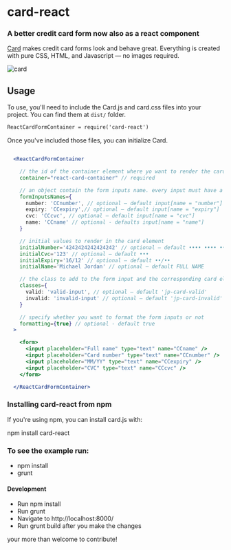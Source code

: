 # card-react

### A better credit card form now also as a react component

[Card](http://github.com/jessepollak/card) makes credit card forms look and behave great. Everything is created with pure CSS, HTML, and Javascript — no images required.

![card](http://i.imgur.com/qG3TenO.gif)

## Usage

To use, you'll need to include the Card.js and card.css files into your project. You can find them at `dist/` folder.

```html
ReactCardFormContainer = require('card-react')
```

Once you've included those files, you can initialize Card.

```jsx

  <ReactCardFormContainer

    // the id of the container element where yo want to render the card component. this element can be anywhere in the DOM.
    container="react-card-container" // required

    // an object contain the form inputs name. every input must have a name prop so that card-react and identify it.
    formInputsNames={
      number: 'CCnumber', // optional — default input[name = "number"]
      expiry: 'CCexpiry',// optional — default input[name = "expiry"]
      cvc: 'CCcvc', // optional — default input[name = "cvc"]
      name: 'CCname' // optional - defaults input[name = "name"]
    }

    // initial values to render in the card element
    initialNumber='4242424242424242' // optional — default •••• •••• •••• ••••
    initialCvc='123' // optional — default •••
    initialExpiry='16/12' // optional — default ••/••
    initialName='Michael Jordan' // optional — default FULL NAME

    // the class to add to the form input and the corresponding card element when the input is valid/invalid.
    classes={
      valid: 'valid-input', // optional — default 'jp-card-valid'
      invalid: 'invalid-input' // optional — default 'jp-card-invalid'
    }

    // specify whether you want to format the form inputs or not
    formatting={true} // optional - default true
  >

    <form>
      <input placeholder="Full name" type="text" name="CCname" />
      <input placeholder="Card number" type="text" name="CCnumber" />
      <input placeholder="MM/YY" type="text" name="CCexpiry" />
      <input placeholder="CVC" type="text" name="CCcvc" />
    </form>

  </ReactCardFormContainer>
```

### Installing card-react from npm

If you're using npm, you can install card.js with:

  npm install card-react


### To see the example run:

  - npm install
  - grunt

#### Development

  - Run npm install
  - Run grunt
  - Navigate to http://localhost:8000/
  - Run grunt build after you make the changes

your more than welcome to contribute!

